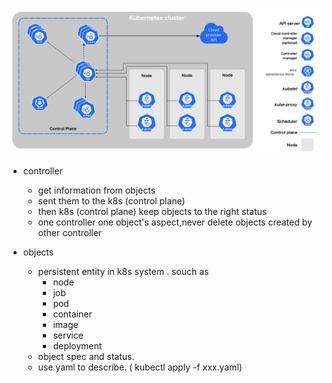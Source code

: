 ![img.png](img.png)

- controller
  - get information from objects
  - sent them to the k8s (control plane)
  - then k8s (control plane) keep objects to the right status
  - one controller one object's aspect,never delete objects created by other controller
  
- objects
  - persistent entity in k8s system . souch as
    - node
    - job
    - pod
    - container
    - image
    - service
    - deployment
  - object spec and status.
  - use yaml to describe. ( kubectl apply -f xxx.yaml)
  